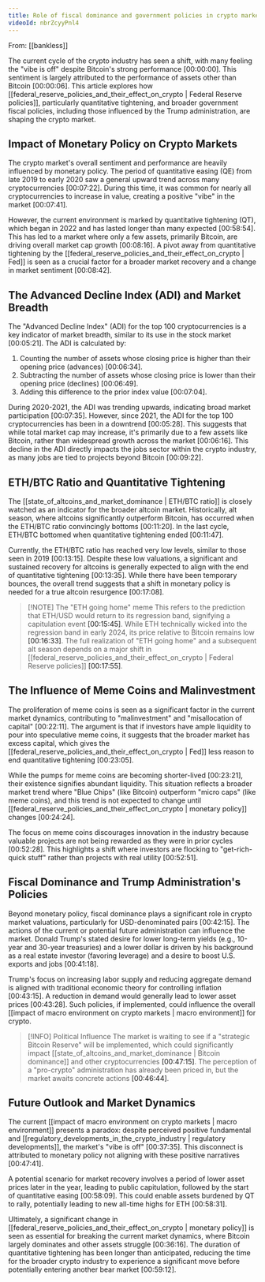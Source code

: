 ```yaml
---
title: Role of fiscal dominance and government policies in crypto markets
videoId: nbrZcyyPnl4
---
```


From: [[bankless]] <br/> 

The current cycle of the crypto industry has seen a shift, with many feeling the "vibe is off" despite Bitcoin's strong performance <a class="yt-timestamp" data-t="00:00:00">[00:00:00]</a>. This sentiment is largely attributed to the performance of assets other than Bitcoin <a class="yt-timestamp" data-t="00:00:06">[00:00:06]</a>. This article explores how [[federal_reserve_policies_and_their_effect_on_crypto | Federal Reserve policies]], particularly quantitative tightening, and broader government fiscal policies, including those influenced by the Trump administration, are shaping the crypto market.

## Impact of Monetary Policy on Crypto Markets

The crypto market's overall sentiment and performance are heavily influenced by monetary policy. The period of quantitative easing (QE) from late 2019 to early 2020 saw a general upward trend across many cryptocurrencies <a class="yt-timestamp" data-t="00:07:22">[00:07:22]</a>. During this time, it was common for nearly all cryptocurrencies to increase in value, creating a positive "vibe" in the market <a class="yt-timestamp" data-t="00:07:41">[00:07:41]</a>.

However, the current environment is marked by quantitative tightening (QT), which began in 2022 and has lasted longer than many expected <a class="yt-timestamp" data-t="00:58:54">[00:58:54]</a>. This has led to a market where only a few assets, primarily Bitcoin, are driving overall market cap growth <a class="yt-timestamp" data-t="00:08:16">[00:08:16]</a>. A pivot away from quantitative tightening by the [[federal_reserve_policies_and_their_effect_on_crypto | Fed]] is seen as a crucial factor for a broader market recovery and a change in market sentiment <a class="yt-timestamp" data-t="00:08:42">[00:08:42]</a>.

## The Advanced Decline Index (ADI) and Market Breadth

The "Advanced Decline Index" (ADI) for the top 100 cryptocurrencies is a key indicator of market breadth, similar to its use in the stock market <a class="yt-timestamp" data-t="00:05:21">[00:05:21]</a>.
The ADI is calculated by:
1.  Counting the number of assets whose closing price is higher than their opening price (advances) <a class="yt-timestamp" data-t="00:06:34">[00:06:34]</a>.
2.  Subtracting the number of assets whose closing price is lower than their opening price (declines) <a class="yt-timestamp" data-t="00:06:49">[00:06:49]</a>.
3.  Adding this difference to the prior index value <a class="yt-timestamp" data-t="00:07:04">[00:07:04]</a>.

During 2020-2021, the ADI was trending upwards, indicating broad market participation <a class="yt-timestamp" data-t="00:07:35">[00:07:35]</a>. However, since 2021, the ADI for the top 100 cryptocurrencies has been in a downtrend <a class="yt-timestamp" data-t="00:05:28">[00:05:28]</a>. This suggests that while total market cap may increase, it's primarily due to a few assets like Bitcoin, rather than widespread growth across the market <a class="yt-timestamp" data-t="00:06:16">[00:06:16]</a>. This decline in the ADI directly impacts the jobs sector within the crypto industry, as many jobs are tied to projects beyond Bitcoin <a class="yt-timestamp" data-t="00:09:22">[00:09:22]</a>.

## ETH/BTC Ratio and Quantitative Tightening

The [[state_of_altcoins_and_market_dominance | ETH/BTC ratio]] is closely watched as an indicator for the broader altcoin market. Historically, alt season, where altcoins significantly outperform Bitcoin, has occurred when the ETH/BTC ratio convincingly bottoms <a class="yt-timestamp" data-t="00:11:20">[00:11:20]</a>. In the last cycle, ETH/BTC bottomed when quantitative tightening ended <a class="yt-timestamp" data-t="00:11:47">[00:11:47]</a>.

Currently, the ETH/BTC ratio has reached very low levels, similar to those seen in 2019 <a class="yt-timestamp" data-t="00:13:15">[00:13:15]</a>. Despite these low valuations, a significant and sustained recovery for altcoins is generally expected to align with the end of quantitative tightening <a class="yt-timestamp" data-t="00:13:35">[00:13:35]</a>. While there have been temporary bounces, the overall trend suggests that a shift in monetary policy is needed for a true altcoin resurgence <a class="yt-timestamp" data-t="00:17:08">[00:17:08]</a>.

> [!NOTE] The "ETH going home" meme
> This refers to the prediction that ETH/USD would return to its regression band, signifying a capitulation event <a class="yt-timestamp" data-t="00:15:45">[00:15:45]</a>. While ETH technically wicked into the regression band in early 2024, its price relative to Bitcoin remains low <a class="yt-timestamp" data-t="00:16:33">[00:16:33]</a>. The full realization of "ETH going home" and a subsequent alt season depends on a major shift in [[federal_reserve_policies_and_their_effect_on_crypto | Federal Reserve policies]] <a class="yt-timestamp" data-t="00:17:55">[00:17:55]</a>.

## The Influence of Meme Coins and Malinvestment

The proliferation of meme coins is seen as a significant factor in the current market dynamics, contributing to "malinvestment" and "misallocation of capital" <a class="yt-timestamp" data-t="00:22:11">[00:22:11]</a>. The argument is that if investors have ample liquidity to pour into speculative meme coins, it suggests that the broader market has excess capital, which gives the [[federal_reserve_policies_and_their_effect_on_crypto | Fed]] less reason to end quantitative tightening <a class="yt-timestamp" data-t="00:23:05">[00:23:05]</a>.

While the pumps for meme coins are becoming shorter-lived <a class="yt-timestamp" data-t="00:23:21">[00:23:21]</a>, their existence signifies abundant liquidity. This situation reflects a broader market trend where "Blue Chips" (like Bitcoin) outperform "micro caps" (like meme coins), and this trend is not expected to change until [[federal_reserve_policies_and_their_effect_on_crypto | monetary policy]] changes <a class="yt-timestamp" data-t="00:24:24">[00:24:24]</a>.

The focus on meme coins discourages innovation in the industry because valuable projects are not being rewarded as they were in prior cycles <a class="yt-timestamp" data-t="00:52:28">[00:52:28]</a>. This highlights a shift where investors are flocking to "get-rich-quick stuff" rather than projects with real utility <a class="yt-timestamp" data-t="00:52:51">[00:52:51]</a>.

## Fiscal Dominance and Trump Administration's Policies

Beyond monetary policy, fiscal dominance plays a significant role in crypto market valuations, particularly for USD-denominated pairs <a class="yt-timestamp" data-t="00:42:15">[00:42:15]</a>. The actions of the current or potential future administration can influence the market. Donald Trump's stated desire for lower long-term yields (e.g., 10-year and 30-year treasuries) and a lower dollar is driven by his background as a real estate investor (favoring leverage) and a desire to boost U.S. exports and jobs <a class="yt-timestamp" data-t="00:41:18">[00:41:18]</a>.

Trump's focus on increasing labor supply and reducing aggregate demand is aligned with traditional economic theory for controlling inflation <a class="yt-timestamp" data-t="00:43:15">[00:43:15]</a>. A reduction in demand would generally lead to lower asset prices <a class="yt-timestamp" data-t="00:43:28">[00:43:28]</a>. Such policies, if implemented, could influence the overall [[impact of macro environment on crypto markets | macro environment]] for crypto.

> [!INFO] Political Influence
> The market is waiting to see if a "strategic Bitcoin Reserve" will be implemented, which could significantly impact [[state_of_altcoins_and_market_dominance | Bitcoin dominance]] and other cryptocurrencies <a class="yt-timestamp" data-t="00:47:15">[00:47:15]</a>. The perception of a "pro-crypto" administration has already been priced in, but the market awaits concrete actions <a class="yt-timestamp" data-t="00:46:44">[00:46:44]</a>.

## Future Outlook and Market Dynamics

The current [[impact of macro environment on crypto markets | macro environment]] presents a paradox: despite perceived positive fundamental and [[regulatory_developments_in_the_crypto_industry | regulatory developments]], the market's "vibe is off" <a class="yt-timestamp" data-t="00:37:35">[00:37:35]</a>. This disconnect is attributed to monetary policy not aligning with these positive narratives <a class="yt-timestamp" data-t="00:47:41">[00:47:41]</a>.

A potential scenario for market recovery involves a period of lower asset prices later in the year, leading to public capitulation, followed by the start of quantitative easing <a class="yt-timestamp" data-t="00:58:09">[00:58:09]</a>. This could enable assets burdened by QT to rally, potentially leading to new all-time highs for ETH <a class="yt-timestamp" data-t="00:58:31">[00:58:31]</a>.

Ultimately, a significant change in [[federal_reserve_policies_and_their_effect_on_crypto | monetary policy]] is seen as essential for breaking the current market dynamics, where Bitcoin largely dominates and other assets struggle <a class="yt-timestamp" data-t="00:36:16">[00:36:16]</a>. The duration of quantitative tightening has been longer than anticipated, reducing the time for the broader crypto industry to experience a significant move before potentially entering another bear market <a class="yt-timestamp" data-t="00:59:12">[00:59:12]</a>.